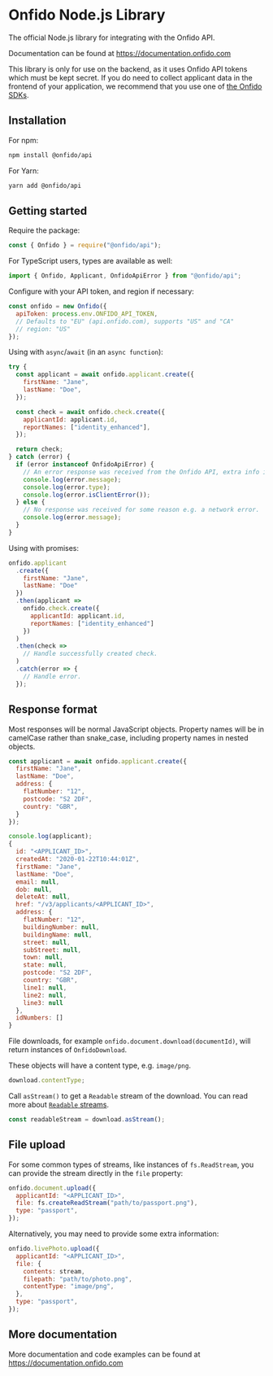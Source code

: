 # Onfido Node.js Library

The official Node.js library for integrating with the Onfido API.

Documentation can be found at <https://documentation.onfido.com>

This library is only for use on the backend, as it uses Onfido API tokens which must be kept secret. If you do need to collect applicant data in the frontend of your application, we recommend that you use one of [the Onfido SDKs](https://developers.onfido.com/sdks/).

## Installation

For npm:

```sh
npm install @onfido/api
```

For Yarn:

```sh
yarn add @onfido/api
```

## Getting started

Require the package:

```js
const { Onfido } = require("@onfido/api");
```

For TypeScript users, types are available as well:

```ts
import { Onfido, Applicant, OnfidoApiError } from "@onfido/api";
```

Configure with your API token, and region if necessary:

```js
const onfido = new Onfido({
  apiToken: process.env.ONFIDO_API_TOKEN,
  // Defaults to "EU" (api.onfido.com), supports "US" and "CA"
  // region: "US"
});
```

Using with `async`/`await` (in an `async function`):

```js
try {
  const applicant = await onfido.applicant.create({
    firstName: "Jane",
    lastName: "Doe",
  });

  const check = await onfido.check.create({
    applicantId: applicant.id,
    reportNames: ["identity_enhanced"],
  });

  return check;
} catch (error) {
  if (error instanceof OnfidoApiError) {
    // An error response was received from the Onfido API, extra info is available.
    console.log(error.message);
    console.log(error.type);
    console.log(error.isClientError());
  } else {
    // No response was received for some reason e.g. a network error.
    console.log(error.message);
  }
}
```

Using with promises:

```js
onfido.applicant
  .create({
    firstName: "Jane",
    lastName: "Doe"
  })
  .then(applicant =>
    onfido.check.create({
      applicantId: applicant.id,
      reportNames: ["identity_enhanced"]
    })
  )
  .then(check =>
    // Handle successfully created check.
  )
  .catch(error => {
    // Handle error.
  });
```

## Response format

Most responses will be normal JavaScript objects. Property names will be in camelCase rather than snake_case, including property names in nested objects.

```js
const applicant = await onfido.applicant.create({
  firstName: "Jane",
  lastName: "Doe",
  address: {
    flatNumber: "12",
    postcode: "S2 2DF",
    country: "GBR",
  }
});

console.log(applicant);
{
  id: "<APPLICANT_ID>",
  createdAt: "2020-01-22T10:44:01Z",
  firstName: "Jane",
  lastName: "Doe",
  email: null,
  dob: null,
  deleteAt: null,
  href: "/v3/applicants/<APPLICANT_ID>",
  address: {
    flatNumber: "12",
    buildingNumber: null,
    buildingName: null,
    street: null,
    subStreet: null,
    town: null,
    state: null,
    postcode: "S2 2DF",
    country: "GBR",
    line1: null,
    line2: null,
    line3: null
  },
  idNumbers: []
}
```

File downloads, for example `onfido.document.download(documentId)`, will return instances of `OnfidoDownload`.

These objects will have a content type, e.g. `image/png`.

```js
download.contentType;
```

Call `asStream()` to get a `Readable` stream of the download. You can read more about [`Readable` streams](https://nodejs.org/api/stream.html#stream_readable_streams).

```js
const readableStream = download.asStream();
```

## File upload

For some common types of streams, like instances of `fs.ReadStream`, you can provide the stream directly in the `file` property:

```js
onfido.document.upload({
  applicantId: "<APPLICANT_ID>",
  file: fs.createReadStream("path/to/passport.png"),
  type: "passport",
});
```

Alternatively, you may need to provide some extra information:

```js
onfido.livePhoto.upload({
  applicantId: "<APPLICANT_ID>",
  file: {
    contents: stream,
    filepath: "path/to/photo.png",
    contentType: "image/png",
  },
  type: "passport",
});
```

## More documentation

More documentation and code examples can be found at <https://documentation.onfido.com>
